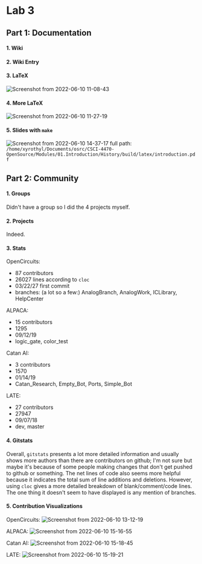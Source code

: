 # Lab 3

## Part 1: Documentation

#### 1. Wiki

#### 2. Wiki Entry

#### 3. LaTeX
![Screenshot from 2022-06-10 11-08-43](https://user-images.githubusercontent.com/10250444/173129103-218e7272-40b8-4ab6-9793-2670f2879b3b.png)

#### 4. More LaTeX
![Screenshot from 2022-06-10 11-27-19](https://user-images.githubusercontent.com/10250444/173129203-95a21d80-a642-4c56-a38a-e95f36aa9c81.png)

#### 5. Slides with `make`
![Screenshot from 2022-06-10 14-37-17](https://user-images.githubusercontent.com/10250444/173129478-04650930-5362-4954-ba16-9c4355bcd7e4.png)
full path: `/home/xyrothyl/Documents/osrc/CSCI-4470-OpenSource/Modules/01.Introduction/History/build/latex/introduction.pdf`

## Part 2: Community

#### 1. Groups
Didn't have a group so I did the 4 projects myself.

#### 2. Projects
Indeed.

#### 3. Stats
OpenCircuits:
 - 87 contributors
 - 26027 lines according to `cloc`
 - 03/22/27 first commit
 - branches: (a lot so a few:) AnalogBranch, AnalogWork, ICLibrary, HelpCenter

ALPACA:
 - 15 contributors
 - 1295
 - 09/12/19
 - logic_gate, color_test

Catan AI:
 - 3 contributors
 - 1570
 - 01/14/19
 - Catan_Research, Empty_Bot, Ports, Simple_Bot

LATE:
 - 27 contributors
 - 27947
 - 09/07/18
 - dev, master

#### 4. Gitstats
Overall, `gitstats` presents a lot more detailed information and usually shows more authors than there are contributors on github; I'm not sure but maybe it's because of some people making changes that don't get pushed to github or something. The net lines of code also seems more helpful because it indicates the total sum of line additions and deletions. However, using `cloc` gives a more detailed breakdown of blank/comment/code lines. The one thing it doesn't seem to have displayed is any mention of branches. 

#### 5. Contribution Visualizations

OpenCircuits:
![Screenshot from 2022-06-10 13-12-19](https://user-images.githubusercontent.com/10250444/173135244-a8c1e414-2857-4501-93a0-a5bf9e35361a.png)

ALPACA:
![Screenshot from 2022-06-10 15-16-55](https://user-images.githubusercontent.com/10250444/173135273-7ec171d8-aef3-4cf2-968d-00b95704a06d.png)

Catan AI:
![Screenshot from 2022-06-10 15-18-45](https://user-images.githubusercontent.com/10250444/173135355-2566112e-849c-4e15-99d5-6f9ff92c4a6e.png)

LATE:
![Screenshot from 2022-06-10 15-19-21](https://user-images.githubusercontent.com/10250444/173135462-db0810b1-2d6b-4541-8fff-b6b20a760b45.png)

